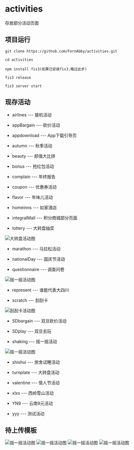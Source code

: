 # activities
存放部分活动页面


## 项目运行
```
git clone https://github.com/FernAbby/activities.git

cd activities

npm install fis3(如果已安装fis3,略过此步)

fis3 release

fis3 server start

```

## 现存活动

* airlines --- 接机活动

* appBargain --- 砍价活动

* appdownload --- App下载引导页

* autumn --- 秋季活动

* beauty --- 颜值大比拼

* bonus --- 抢红包活动

* complain --- 年终报告

* coupon --- 优惠券活动

* flavor --- 年味儿活动

* homeinns --- 如家酒店

* integralMall --- 积分商城部分页面

* lottery --- 大转盘抽奖

 <img src="./resource/roulette.png" alt="大转盘活动图"/>

* marathon --- 马拉松活动

* nationalDay --- 国庆节活动

* questionnaire --- 调查问卷

<img src="./resource/quiz.png" alt="摇一摇活动图"/>

* represent --- 谁能代表大四川

* scratch --- 刮刮卡

 <img src="./resource/scratch.png" alt="刮刮卡活动图"/>

* SDbargain --- 双旦砍价活动

* SDplay --- 双旦去玩

* shaking --- 摇一摇活动

 <img src="./resource/shaking.png" alt="摇一摇活动图"/>

* shishui --- 旅舍试睡活动

* turnplate --- 大转盘活动

* valentine --- 情人节活动

* xlxs --- 西岭雪山活动

* YN9 --- 云南9元活动

* yyy --- 测试活动

## 待上传模板

 <img src="./resource/vote-screen.png" alt="摇一摇活动图"/>

 <img src="./resource/white-vote.png" alt="摇一摇活动图"/>

 <img src="./resource/multiple-vote.png" alt="摇一摇活动图"/>

 <img src="./resource/ballot.png" alt="摇一摇活动图"/>



